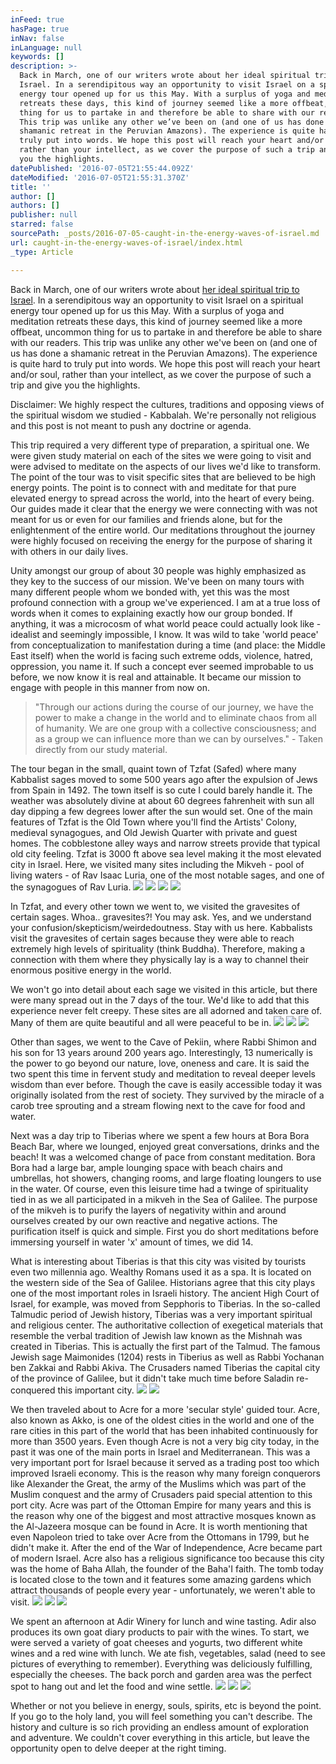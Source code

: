 ```yaml
---
inFeed: true
hasPage: true
inNav: false
inLanguage: null
keywords: []
description: >-
  Back in March, one of our writers wrote about her ideal spiritual trip to
  Israel. In a serendipitous way an opportunity to visit Israel on a spiritual
  energy tour opened up for us this May. With a surplus of yoga and meditation
  retreats these days, this kind of journey seemed like a more offbeat, uncommon
  thing for us to partake in and therefore be able to share with our readers.
  This trip was unlike any other we’ve been on (and one of us has done a
  shamanic retreat in the Peruvian Amazons). The experience is quite hard to
  truly put into words. We hope this post will reach your heart and/or soul,
  rather than your intellect, as we cover the purpose of such a trip and give
  you the highlights.
datePublished: '2016-07-05T21:55:44.092Z'
dateModified: '2016-07-05T21:55:31.370Z'
title: ''
author: []
authors: []
publisher: null
starred: false
sourcePath: _posts/2016-07-05-caught-in-the-energy-waves-of-israel.md
url: caught-in-the-energy-waves-of-israel/index.html
_type: Article

---
```

Back in March, one of our writers wrote about [her ideal spiritual trip to Israel][0]. In a serendipitous way an opportunity to visit Israel on a spiritual energy tour opened up for us this May. With a surplus of yoga and meditation retreats these days, this kind of journey seemed like a more offbeat, uncommon thing for us to partake in and therefore be able to share with our readers. This trip was unlike any other we've been on (and one of us has done a shamanic retreat in the Peruvian Amazons). The experience is quite hard to truly put into words. We hope this post will reach your heart and/or soul, rather than your intellect, as we cover the purpose of such a trip and give you the highlights.

Disclaimer: We highly respect the cultures, traditions and opposing views of the spiritual wisdom we studied - Kabbalah. We're personally not religious and this post is not meant to push any doctrine or agenda.

This trip required a very different type of preparation, a spiritual one. We were given study material on each of the sites we were going to visit and were advised to meditate on the aspects of our lives we'd like to transform. The point of the tour was to visit specific sites that are believed to be high energy points. The point is to connect with and meditate for that pure elevated energy to spread across the world, into the heart of every being. Our guides made it clear that the energy we were connecting with was not meant for us or even for our families and friends alone, but for the enlightenment of the entire world. Our meditations throughout the journey were highly focused on receiving the energy for the purpose of sharing it with others in our daily lives.

Unity amongst our group of about 30 people was highly emphasized as they key to the success of our mission. We've been on many tours with many different people whom we bonded with, yet this was the most profound connection with a group we've experienced. I am at a true loss of words when it comes to explaining exactly how our group bonded. If anything, it was a microcosm of what world peace could actually look like - idealist and seemingly impossible, I know. It was wild to take 'world peace' from conceptualization to manifestation during a time (and place: the Middle East itself) when the world is facing such extreme odds, violence, hatred, oppression, you name it. If such a concept ever seemed improbable to us before, we now know it is real and attainable. It became our mission to engage with people in this manner from now on.

> "Through our actions during the course of our journey, we have the power to make a change in the world and to eliminate chaos from all of humanity. We are one group with a collective consciousness; and as a group we can influence more than we can by ourselves." - Taken directly from our study material.

The tour began in the small, quaint town of Tzfat (Safed) where many Kabbalist sages moved to some 500 years ago after the expulsion of Jews from Spain in 1492\. The town itself is so cute I could barely handle it. The weather was absolutely divine at about 60 degrees fahrenheit with sun all day dipping a few degrees lower after the sun would set. One of the main features of Tzfat is the Old Town where you'll find the Artists' Colony, medieval synagogues, and Old Jewish Quarter with private and guest homes. The cobblestone alley ways and narrow streets provide that typical old city feeling. Tzfat is 3000 ft above sea level making it the most elevated city in Israel. Here, we visited many sites including the Mikveh - pool of living waters - of Rav Isaac Luria, one of the most notable sages, and one of the synagogues of Rav Luria.
![](https://the-grid-user-content.s3-us-west-2.amazonaws.com/be996e06-a5b4-4c84-8043-5fe944195c04.jpg)
![](https://the-grid-user-content.s3-us-west-2.amazonaws.com/e5b10052-6974-43fb-bf09-a2c7392a9fa3.jpg)
![](https://the-grid-user-content.s3-us-west-2.amazonaws.com/415d4757-ad04-437b-b9fa-a84aecd826df.jpg)
![](https://the-grid-user-content.s3-us-west-2.amazonaws.com/5c3c84d1-bc7f-4a0a-8f65-e1a39c0d61c4.jpg)

In Tzfat, and every other town we went to, we visited the gravesites of certain sages. Whoa.. gravesites?! You may ask. Yes, and we understand your confusion/skepticism/weirdedoutness. Stay with us here. Kabbalists visit the gravesites of certain sages because they were able to reach extremely high levels of spirituality (think Buddha). Therefore, making a connection with them where they physically lay is a way to channel their enormous positive energy in the world.

We won't go into detail about each sage we visited in this article, but there were many spread out in the 7 days of the tour. We'd like to add that this experience never felt creepy. These sites are all adorned and taken care of. Many of them are quite beautiful and all were peaceful to be in.
![](https://the-grid-user-content.s3-us-west-2.amazonaws.com/c9c79069-289b-462c-80ec-929d85fbad87.jpg)
![](https://the-grid-user-content.s3-us-west-2.amazonaws.com/6f45f6fe-1879-44d9-a990-293e9f0dab4f.jpg)
![](https://the-grid-user-content.s3-us-west-2.amazonaws.com/d5a69e61-5fdb-4044-ac46-63ca28ea6bc0.jpg)

Other than sages, we went to the Cave of Pekiin, where Rabbi Shimon and his son for 13 years around 200 years ago. Interestingly, 13 numerically is the power to go beyond our nature, love, oneness and care. It is said the two spent this time in fervent study and meditation to reveal deeper levels wisdom than ever before. Though the cave is easily accessible today it was originally isolated from the rest of society. They survived by the miracle of a carob tree sprouting and a stream flowing next to the cave for food and water.

Next was a day trip to Tiberias where we spent a few hours at Bora Bora Beach Bar, where we lounged, enjoyed great conversations, drinks and the beach! It was a welcomed change of pace from constant meditation. Bora Bora had a large bar, ample lounging space with beach chairs and umbrellas, hot showers, changing rooms, and large floating loungers to use in the water. Of course, even this leisure time had a twinge of spirituality tied in as we all participated in a mikveh in the Sea of Galilee. The purpose of the mikveh is to purify the layers of negativity within and around ourselves created by our own reactive and negative actions. The purification itself is quick and simple. First you do short meditations before immersing yourself in water 'x' amount of times, we did 14\.

What is interesting about Tiberias is that this city was visited by tourists even two millennia ago. Wealthy Romans used it as a spa. It is located on the western side of the Sea of Galilee. Historians agree that this city plays one of the most important roles in Israeli history. The ancient High Court of Israel, for example, was moved from Sepphoris to Tiberias. In the so-called Talmudic period of Jewish history, Tiberias was a very important spiritual and religious center. The authoritative collection of exegetical materials that resemble the verbal tradition of Jewish law known as the Mishnah was created in Tiberias. This is actually the first part of the Talmud. The famous Jewish sage Maimonides (1204) rests in Tiberius as well as Rabbi Yochanan ben Zakkai and Rabbi Akiva. The Crusaders named Tiberias the capital city of the province of Galilee, but it didn't take much time before Saladin re-conquered this important city.
![](https://the-grid-user-content.s3-us-west-2.amazonaws.com/b10db90b-defd-4672-aedc-29c89dbd9b17.jpg)
![](https://the-grid-user-content.s3-us-west-2.amazonaws.com/b38d7ed0-ee0b-4a8c-b155-31c0386db385.jpg)

We then traveled about to Acre for a more 'secular style' guided tour. Acre, also known as Akko, is one of the oldest cities in the world and one of the rare cities in this part of the world that has been inhabited continuously for more than 3500 years. Even though Acre is not a very big city today, in the past it was one of the main ports in Israel and Mediterranean. This was a very important port for Israel because it served as a trading post too which improved Israeli economy. This is the reason why many foreign conquerors like Alexander the Great, the army of the Muslims which was part of the Muslim conquest and the army of Crusaders paid special attention to this port city. Acre was part of the Ottoman Empire for many years and this is the reason why one of the biggest and most attractive mosques known as the Al-Jazeera mosque can be found in Acre. It is worth mentioning that even Napoleon tried to take over Acre from the Ottomans in 1799, but he didn't make it. After the end of the War of Independence, Acre became part of modern Israel. Acre also has a religious significance too because this city was the home of Baha Allah, the founder of the Baha'I faith. The tomb today is located close to the town and it features some amazing gardens which attract thousands of people every year - unfortunately, we weren't able to visit.
![](https://the-grid-user-content.s3-us-west-2.amazonaws.com/4812c7fd-d6fb-48a9-8e86-15eb1c0ca062.jpg)
![](https://the-grid-user-content.s3-us-west-2.amazonaws.com/f195f6c3-bff1-473c-9c0b-824367abe6f6.jpg)
![](https://the-grid-user-content.s3-us-west-2.amazonaws.com/15992217-d492-4f6a-bca6-58b6abf10afb.jpg)

We spent an afternoon at Adir Winery for lunch and wine tasting. Adir also produces its own goat diary products to pair with the wines. To start, we were served a variety of goat cheeses and yogurts, two different white wines and a red wine with lunch. We ate fish, vegetables, salad (need to see pictures of everything to remember). Everything was deliciously fulfilling, especially the cheeses. The back porch and garden area was the perfect spot to hang out and let the food and wine settle.
![](https://the-grid-user-content.s3-us-west-2.amazonaws.com/4e698a4d-2d19-4226-bcae-c82aef8edca7.jpg)
![](https://the-grid-user-content.s3-us-west-2.amazonaws.com/5557cf79-2a9b-4b77-8408-4fe33f13360f.jpg)
![](https://the-grid-user-content.s3-us-west-2.amazonaws.com/af3e0875-5100-4cf8-bcb7-6dfbb25780bf.jpg)

Whether or not you believe in energy, souls, spirits, etc is beyond the point. If you go to the holy land, you will feel something you can't describe. The history and culture is so rich providing an endless amount of exploration and adventure. We couldn't cover everything in this article, but leave the opportunity open to delve deeper at the right timing.

[0]: http://blog.jupit.co/israel-spiritual-way